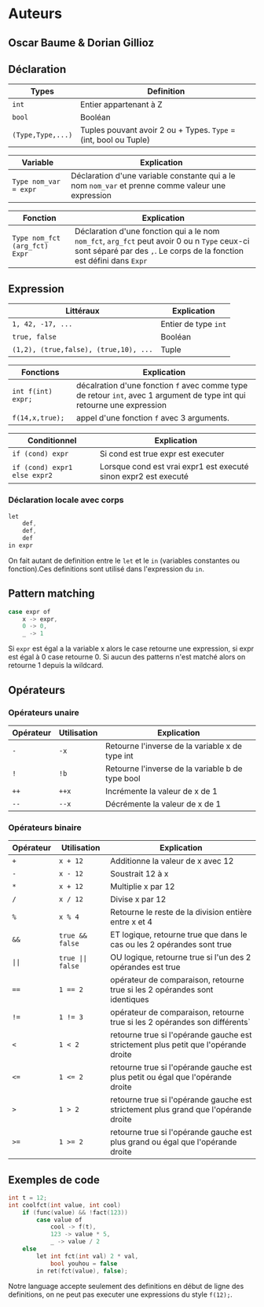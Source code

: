 # **Auteurs** 
## **Oscar Baume & Dorian Gillioz**
## Déclaration
|Types|Definition|
|-|-|
|`int`|Entier appartenant à Z|
|`bool`|Booléan|
|`(Type,Type,...)`|Tuples pouvant avoir 2 ou + Types. `Type` = (int, bool ou Tuple)|

|Variable|Explication|
|-|-|
|`Type nom_var = expr`|Déclaration d'une variable constante qui a le nom `nom_var` et prenne comme valeur une expression|

|Fonction|Explication|
|-|-|
|`Type nom_fct (arg_fct) Expr`|Déclaration d'une fonction qui a le nom `nom_fct`, `arg_fct` peut avoir 0 ou n `Type` ceux-ci sont séparé par des `,`. Le corps de la fonction est défini dans `Expr`|

## Expression
|Littéraux|Explication|
|-|-|
|`1, 42, -17, ...`|Entier de type `int`|
|`true, false`|Booléan|
|`(1,2), (true,false), (true,10), ...`|Tuple|

|Fonctions|Explication|
|-|-|
|`int f(int) expr;`|décalration d'une fonction `f` avec comme type de retour `int`, avec 1 argument de type int qui retourne une expression|
|`f(14,x,true);`|appel d'une fonction `f` avec 3 arguments.|

|Conditionnel|Explication|
|-|-|
|`if (cond) expr`|Si cond est true expr est executer|
|`if (cond) expr1 else expr2`|Lorsque cond est vrai expr1 est executé sinon expr2 est executé|

### Déclaration locale avec corps
```C
let
    def,
    def,
    def
in expr
```
On fait autant de definition entre le `let` et le `in` (variables constantes ou fonction).Ces definitions sont utilisé dans l'expression du `in`.

## Pattern matching
```C++
case expr of
    x -> expr,
    0 -> 0,
    _ -> 1
```
Si `expr` est égal a la variable x alors le case retourne une expression, si expr est égal à 0 case retourne 0. Si aucun des patterns n'est matché alors on retourne 1 depuis la wildcard.

## Opérateurs 
### Opérateurs unaire
|Opérateur|Utilisation|Explication|
|-|-|-|
|`-`|`-x`|Retourne l'inverse de la variable x de type int|
|`!`|`!b`|Retourne l'inverse de la variable b de type bool|
|`++`|`++x`|Incrémente la valeur de x de 1|
|`--`|`--x`|Décrémente la valeur de x de 1|

### Opérateurs binaire
|Opérateur|Utilisation|Explication|
|-|-|-|
|`+`|`x + 12`|Additionne la valeur de x avec 12|
|`-`|`x - 12`|Soustrait 12 à x|
|`*`|`x + 12`|Multiplie x par 12|
|`/`|`x / 12`|Divise x par 12|
|`%`|`x % 4`|Retourne le reste de la division entière entre x et 4|
|`&&`|`true && false`|ET logique, retourne true que dans le cas ou les 2 opérandes sont true|
|`\|\|`| `true \|\| false`| OU logique, retourne true si l'un des 2 opérandes est true|
|`==`| `1 == 2`| opérateur de comparaison, retourne true si les 2 opérandes sont identiques|
|`!=`| `1 != 3`| opérateur de comparaison, retourne true si les 2 opérandes son différents`|
|`<`|`1 < 2`| retourne true si l'opérande gauche est strictement plus petit que l'opérande droite|
|`<=`|`1 <= 2`| retourne true si l'opérande gauche est plus petit ou égal que l'opérande droite|
|`>`|`1 > 2`| retourne true si l'opérande gauche est strictement plus grand que l'opérande droite|
|`>=`|`1 >= 2`| retourne true si l'opérande gauche est plus grand ou égal que l'opérande droite|


## Exemples de code
```C
int t = 12; 
int coolfct(int value, int cool) 
    if (func(value) && !fact(123)) 
        case value of 
            cool -> f(t), 
            123 -> value * 5, 
            _ -> value / 2 
    else 
        let int fct(int val) 2 * val, 
            bool youhou = false 
        in ret(fct(value), false);
```

Notre language accepte seulement des definitions en début de ligne des definitions, on ne peut pas executer une expressions du style `f(12);`.